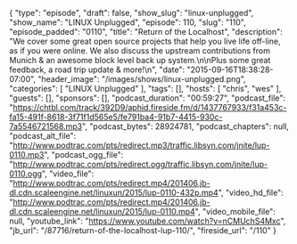 {
  "type": "episode",
  "draft": false,
  "show_slug": "linux-unplugged",
  "show_name": "LINUX Unplugged",
  "episode": 110,
  "slug": "110",
  "episode_padded": "0110",
  "title": "Return of the Localhost",
  "description": "We cover some great open source projects that help you live life off-line, as if you were online. We also discuss the upstream contributions from Munich & an awesome block level back up system.\n\nPlus some great feedback, a road trip update & more!\n",
  "date": "2015-09-16T18:38:28-07:00",
  "header_image": "/images/shows/linux-unplugged.png",
  "categories": [
    "LINUX Unplugged"
  ],
  "tags": [],
  "hosts": [
    "chris",
    "wes"
  ],
  "guests": [],
  "sponsors": [],
  "podcast_duration": "00:59:27",
  "podcast_file": "https://chtbl.com/track/392D9/aphid.fireside.fm/d/1437767933/f31a453c-fa15-491f-8618-3f71f1d565e5/fe791ba4-91b7-4415-930c-7a5546721568.mp3",
  "podcast_bytes": 28924781,
  "podcast_chapters": null,
  "podcast_alt_file": "http://www.podtrac.com/pts/redirect.mp3/traffic.libsyn.com/jnite/lup-0110.mp3",
  "podcast_ogg_file": "http://www.podtrac.com/pts/redirect.ogg/traffic.libsyn.com/jnite/lup-0110.ogg",
  "video_file": "http://www.podtrac.com/pts/redirect.mp4/201406.jb-dl.cdn.scaleengine.net/linuxun/2015/lup-0110-432p.mp4",
  "video_hd_file": "http://www.podtrac.com/pts/redirect.mp4/201406.jb-dl.cdn.scaleengine.net/linuxun/2015/lup-0110.mp4",
  "video_mobile_file": null,
  "youtube_link": "https://www.youtube.com/watch?v=nCMUchS4Mxc",
  "jb_url": "/87716/return-of-the-localhost-lup-110/",
  "fireside_url": "/110"
}

